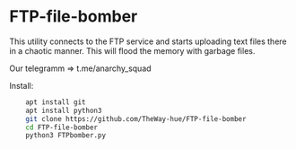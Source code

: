 # FTP-file-bomber

 This utility connects to the FTP service and starts uploading text files there in a chaotic manner.
 This will flood the memory with garbage files.

 Our telegramm => t.me/anarchy_squad

Install:
```bash
    apt install git
    apt install python3
    git clone https://github.com/TheWay-hue/FTP-file-bomber
    cd FTP-file-bomber
    python3 FTPbomber.py
```
 
